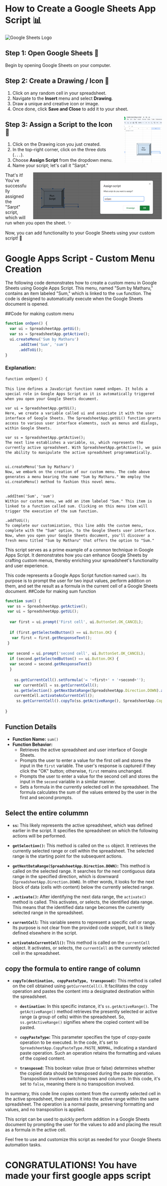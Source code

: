 # How to Create a Google Sheets App Script 📊

![Google Sheets Logo](https://www.gstatic.com/images/branding/product/1x/sheets_48dp.png)

## **Step 1:** Open Google Sheets 📝

Begin by opening Google Sheets on your computer.

## **Step 2:** Create a Drawing / Icon 🎨
1. Click on any random cell in your spreadsheet.
2. Navigate to the **Insert** menu and select **Drawing**.
3. Draw a unique and creative icon or image.
4. Once done, click **Save and Close** to add it to your sheet.
<div style="float: right; padding-left: 20px;">
  <img src="https://github.com/ranvirsingh603/Google-Apps-Script/blob/main/Screenshot%202023-10-10%20104149.png" alt="Google Sheets Logo" height="150">
</div>   

## **Step 3:** Assign a Script to the Icon 📜
1. Click on the Drawing icon you just created.
2. In the top-right corner, click on the three dots (`...`).
3. Choose **Assign Script** from the dropdown menu.
4. Name your script; let's call it "Sarpt."
<div style="float: right; padding-left: 20px;">
  <img src="https://github.com/ranvirsingh603/Google-Apps-Script/blob/main/Screenshot%202023-10-10%20105402.png" alt="Google Sheets Logo" height="150">
</div> 
That's it! You've successfully assigned the "Sarpt" script, which will run when you open the sheet. ✨

Now, you can add functionality to your Google Sheets using your custom script! 🚀

# Google Apps Script - Custom Menu Creation

The following code demonstrates how to create a custom menu in Google Sheets using Google Apps Script. This menu, named "Sum by Matharu," contains an item labeled "Sum," which is linked to the `sum` function. The code is designed to automatically execute when the Google Sheets document is opened.

##Code for making custom menu

```javascript
function onOpen() {
  var ui = SpreadsheetApp.getUi();
  var ss = SpreadsheetApp.getActive();
  ui.createMenu('Sum by Matharu')
      .addItem('Sum', 'sum')
      .addToUi();
}

```

### Explanation:

```
function onOpen() {

This line defines a JavaScript function named onOpen. It holds a special role in Google Apps Script as it is automatically triggered when you open your Google Sheets document.
```

```
var ui = SpreadsheetApp.getUi();
Here, we create a variable called ui and associate it with the user interface of Google Sheets. The SpreadsheetApp.getUi() function grants access to various user interface elements, such as menus and dialogs, within Google Sheets.
```

```
var ss = SpreadsheetApp.getActive();
The next line establishes a variable, ss, which represents the currently active spreadsheet. With SpreadsheetApp.getActive(), we gain the ability to manipulate the active spreadsheet programmatically.
```

```

ui.createMenu('Sum by Matharu')
Now, we embark on the creation of our custom menu. The code above generates a menu bearing the name "Sum by Matharu." We employ the ui.createMenu() method to fashion this novel menu.
```

```

.addItem('Sum', 'sum')
Within our custom menu, we add an item labeled "Sum." This item is linked to a function called sum. Clicking on this menu item will trigger the execution of the sum function.
```

```
.addToUi();
To complete our customization, this line adds the custom menu, complete with the "Sum" option, to the Google Sheets user interface. Now, when you open your Google Sheets document, you'll discover a fresh menu titled "Sum by Matharu" that offers the option to "Sum."
```

This script serves as a prime example of a common technique in Google Apps Script. It demonstrates how you can enhance Google Sheets by crafting custom menus, thereby enriching your spreadsheet's functionality and user experience.


This code represents a Google Apps Script function named `sum()`. Its purpose is to prompt the user for two input values, perform addition on them, and set the result as a formula in the current cell of a Google Sheets document.
##Code for making sum function

```javascript
function sum() {
 var ss = SpreadsheetApp.getActive();
 var ui = SpreadsheetApp.getUi();

  var first = ui.prompt('First cell', ui.ButtonSet.OK_CANCEL);
 
  if (first.getSelectedButton() == ui.Button.OK) {
   var first = first.getResponseText();
 } 
  
 var second = ui.prompt('second cell', ui.ButtonSet.OK_CANCEL);
  if (second.getSelectedButton() == ui.Button.OK) {
  var second = second.getResponseText()
  }

    ss.getCurrentCell().setFormula('= '+first+' + '+second+'');
    var currentCell = ss.getCurrentCell();
    ss.getSelection().getNextDataRange(SpreadsheetApp.Direction.DOWN).activate();
    currentCell.activateAsCurrentCell();
     ss.getCurrentCell().copyTo(ss.getActiveRange(), SpreadsheetApp.CopyPasteType.PASTE_NORMAL, false);

}
```


## Function Details

- **Function Name:** `sum()`
- **Function Behavior:**
  - Retrieves the active spreadsheet and user interface of Google Sheets.
  - Prompts the user to enter a value for the first cell and stores the input in the `first` variable. The user's response is captured if they click the "OK" button; otherwise, `first` remains unchanged.
  - Prompts the user to enter a value for the second cell and stores the input in the `second` variable in a similar manner.
  - Sets a formula in the currently selected cell in the spreadsheet. The formula calculates the sum of the values entered by the user in the first and second prompts.

 ## Select the entire colummn 

- **`ss`:** This likely represents the active spreadsheet, which was defined earlier in the script. It specifies the spreadsheet on which the following actions will be performed.

- **`getSelection()`:** This method is called on the `ss` object. It retrieves the currently selected range or cell within the spreadsheet. The selected range is the starting point for the subsequent actions.

- **`getNextDataRange(SpreadsheetApp.Direction.DOWN)`:** This method is called on the selected range. It searches for the next contiguous data range in the specified direction, which is downward (`SpreadsheetApp.Direction.DOWN`). In other words, it looks for the next block of data (cells with content) below the currently selected range.

- **`.activate()`:** After identifying the next data range, the `activate()` method is called. This activates, or selects, the identified data range. This means that the identified data range becomes the currently selected range in the spreadsheet.

- **`currentCell`:** This variable seems to represent a specific cell or range. Its purpose is not clear from the provided code snippet, but it is likely defined elsewhere in the script.

- **`activateAsCurrentCell()`:** This method is called on the `currentCell` object. It activates, or selects, the `currentCell` as the currently selected cell in the spreadsheet.


## copy the formula to entire range of column

- **`copyTo(destination, copyPasteType, transposed)`:** This method is called on the cell obtained using `getCurrentCell()`. It facilitates the copy operation and pastes the content into a designated destination within the spreadsheet.

  - **`destination`:** In this specific instance, it's `ss.getActiveRange()`. The `getActiveRange()` method retrieves the presently selected or active range (a group of cells) within the spreadsheet. So, `ss.getActiveRange()` signifies where the copied content will be pasted.

  - **`copyPasteType`:** This parameter specifies the type of copy-paste operation to be executed. In the code, it's set to `SpreadsheetApp.CopyPasteType.PASTE_NORMAL`, indicating a standard paste operation. Such an operation retains the formatting and values of the copied content.

  - **`transposed`:** This boolean value (true or false) determines whether the copied data should be transposed during the paste operation. Transposition involves switching rows and columns. In this code, it's set to `false`, meaning there is no transposition involved.

In summary, this code line copies content from the currently selected cell in the active spreadsheet, then pastes it into the active range within the same spreadsheet. The operation is a normal paste, preserving formatting and values, and no transposition is applied.

This script can be used to quickly perform addition in a Google Sheets document by prompting the user for the values to add and placing the result as a formula in the active cell.

Feel free to use and customize this script as needed for your Google Sheets automation tasks.


# CONGRATULATIONS! You have made your first google apps script







